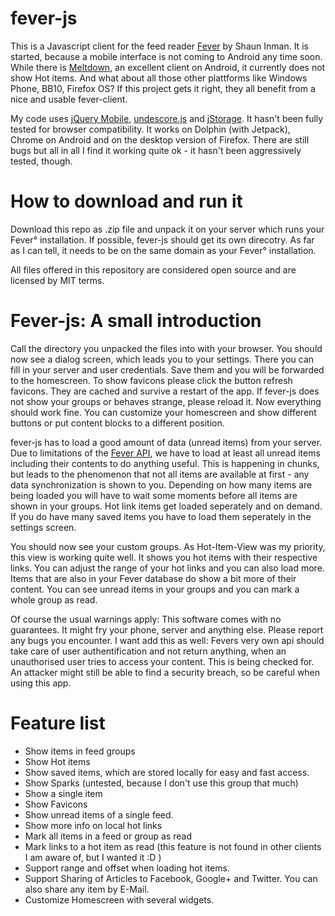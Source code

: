 fever-js
========

This is a Javascript client for the feed reader [Fever](http://www.feedafever.com/) by Shaun Inman. It is started, because a mobile interface is not coming to Android any time soon. While there is [Meltdown](https://github.com/phubbard/Meltdown), an excellent client on Android, it currently does not show Hot items. And what about all those other plattforms like Windows Phone, BB10, Firefox OS? If this project gets it right, they all benefit from a nice and usable fever-client.

My code uses [jQuery Mobile](http://www.jquerymobile.com/), [undescore.js](http://underscorejs.org/) and [jStorage](http://www.jstorage.info/). It hasn't been fully tested for browser compatibility. It works on Dolphin (with Jetpack), Chrome on Android and on the desktop version of Firefox. There are still bugs but all in all I find it working quite ok - it hasn't been aggressively tested, though.

How to download and run it
==========================

Download this repo as .zip file and unpack it on your server which runs your Fever° installation. If possible, fever-js should get its own direcotry. As far as I can tell, it needs to be on the same domain as your Fever° installation.

All files offered in this repository are considered open source and are licensed by MIT terms.

Fever-js: A small introduction
==============================

Call the directory you unpacked the files into with your browser. You should now see a dialog screen, which leads you to your settings. There you can fill in your server and user credentials. Save them and you will be forwarded to the homescreen. To show favicons please click the button refresh favicons. They are cached and survive a restart of the app. If fever-js does not show your groups or behaves strange, please reload it. Now everything should work fine. You can customize your homescreen and show different buttons or put content blocks to a different position.

fever-js has to load a good amount of data (unread items) from your server. Due to limitations of the [Fever API](http://www.feedafever.com/api), we have to load at least all unread items including their contents to do anything useful. This is happening in chunks, but leads to the phenomenon that not all items are available at first - any data synchronization is shown to you. Depending on how many items are being loaded you will have to wait some moments before all items are shown in your groups. Hot link items get loaded seperately and on demand. If you do have many saved items you have to load them seperately in the settings screen.

You should now see your custom groups. As Hot-Item-View was my priority, this view is working quite well. It shows you hot items with their respective links. You can adjust the range of your hot links and you can also load more. Items that are also in your Fever database do show a bit more of their content. You can see unread items in your groups and you can mark a whole group as read.

Of course the usual warnings apply: This software comes with no guarantees. It might fry your phone, server and anything else. Please report any bugs you encounter. I want add this as well: Fevers very own api should take care of user authentification and not return anything, when an unauthorised user tries to access your content. This is being checked for. An attacker might still be able to find a security breach, so be careful when using this app.

Feature list
=====================

- Show items in feed groups
- Show Hot items
- Show saved items, which are stored locally for easy and fast access.
- Show Sparks (untested, because I don't use this group that much)
- Show a single item
- Show Favicons
- Show unread items of a single feed.
- Show more info on local hot links
- Mark all items in a feed or group as read
- Mark links to a hot item as read (this feature is not found in other clients I am aware of, but I wanted it :D )
- Support range and offset when loading hot items.
- Support Sharing of Articles to Facebook, Google+ and Twitter. You can also share any item by E-Mail.
- Customize Homescreen with several widgets.
